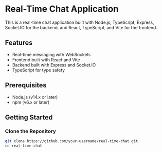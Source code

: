 # Real-Time Chat Application

This is a real-time chat application built with Node.js, TypeScript, Express, Socket.IO for the backend, and React, TypeScript, and Vite for the frontend.

## Features

- Real-time messaging with WebSockets
- Frontend built with React and Vite
- Backend built with Express and Socket.IO
- TypeScript for type safety

## Prerequisites

- Node.js (v14.x or later)
- npm (v6.x or later)

## Getting Started

### Clone the Repository

```bash
git clone https://github.com/your-username/real-time-chat.git
cd real-time-chat
